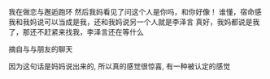 我在做恋与邂逅跑环
然后我妈看见了问这个人是你吗，和你好像！
谁懂，宿命感
我和我妈说可以当成是我，还和我妈说另一个人就是李泽言
真好，我妈都说是我了，那还不赶紧来找我，李泽言还在等什么

摘自与与朋友的聊天 

因为这句话是妈妈说出来的, 所以真的感觉很惊喜, 有一种被认定的感觉 